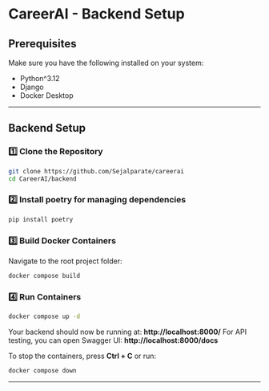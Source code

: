 # CareerAI - Backend Setup

## Prerequisites
Make sure you have the following installed on your system:
- Python^3.12
- Django
- Docker Desktop

---

## Backend Setup

### 1️⃣ Clone the Repository
```sh
git clone https://github.com/Sejalparate/careerai
cd CareerAI/backend
```

### 2️⃣ Install poetry for managing dependencies
```sh
pip install poetry
```

### 3️⃣ Build Docker Containers
Navigate to the root project folder:
```sh
docker compose build
```

### 4️⃣ Run Containers
```sh
docker compose up -d
```
Your backend should now be running at: **http://localhost:8000/**
For API testing, you can open Swagger UI: **http://localhost:8000/docs**


To stop the containers, press **Ctrl + C** or run:
```sh
docker compose down
```

---
